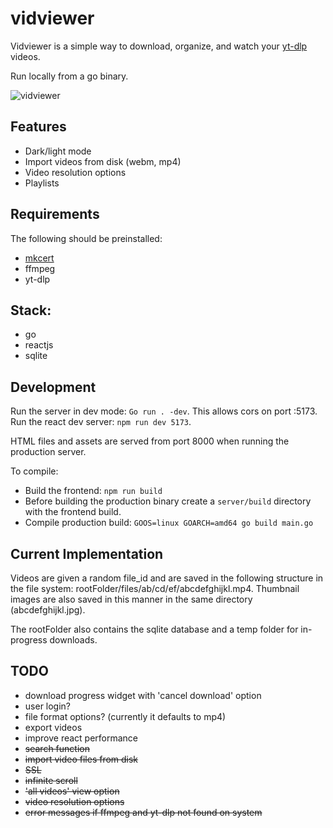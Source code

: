 # vidviewer 
 
Vidviewer is a simple way to download, organize, and watch your [yt-dlp](https://github.com/yt-dlp/yt-dlp) videos.  

Run locally from a go binary.  

![vidviewer](https://github.com/jonblk/vidviewer/assets/132053602/571abe64-ef30-407f-9b93-55b0f3db22f1)

## Features

- Dark/light mode
- Import videos from disk (webm, mp4)
- Video resolution options
- Playlists

## Requirements

The following should be preinstalled:
- [mkcert](https://github.com/FiloSottile/mkcert) 
- ffmpeg 
- yt-dlp 

## Stack: 

- go     
- reactjs  
- sqlite 

## Development

Run the server in dev mode: `Go run . -dev`.  This allows cors on port :5173.  Run the react dev server: `npm run dev 5173`.

HTML files and assets are served from port 8000 when running the production server.  

To compile: 

- Build the frontend: `npm run build`
- Before building the production binary create a `server/build` directory with the frontend build. 
- Compile production build: `GOOS=linux GOARCH=amd64 go build main.go`

## Current Implementation

Videos are given a random file_id and are saved in the following structure in the file system: rootFolder/files/ab/cd/ef/abcdefghijkl.mp4. Thumbnail images are also saved in this manner in the same directory (abcdefghijkl.jpg).  

The rootFolder also contains the sqlite database and a temp folder for in-progress downloads.

## TODO 

 
- download progress widget with 'cancel download' option 
- user login? 
- file format options? (currently it defaults to mp4) 
- export videos 
- improve react performance
- <s>search function</s>
- <s>import video files from disk</s>
- <s>SSL</s>
- <s>infinite scroll </s>
- <s>'all videos' view option</s>
- <s>video resolution options</s>
- <s>error messages if ffmpeg and yt-dlp not found on system</s>
